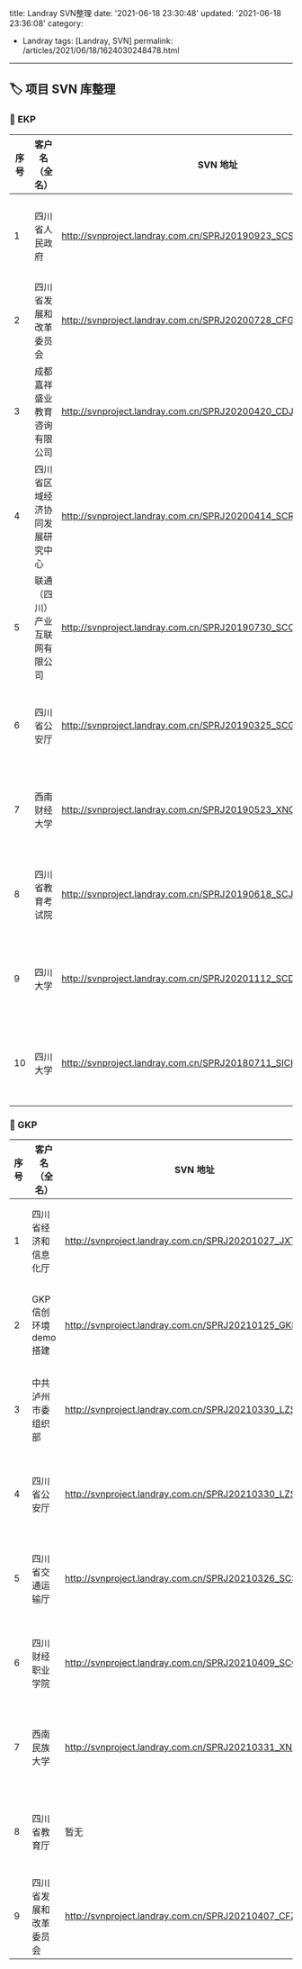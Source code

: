 title: Landray SVN整理
date: '2021-06-18 23:30:48'
updated: '2021-06-18 23:36:08'
category: 
 - Landray
tags: [Landray, SVN]
permalink: /articles/2021/06/18/1624030248478.html
---

## 🏷️ 项目 SVN 库整理

### 📙 EKP

| 序号 | 客户名（全名）                 | SVN 地址                                                         | 项目信息                                                                                                                                                                 |
| ---- | ------------------------------ | ---------------------------------------------------------------- | ------------------------------------------------------------------------------------------------------------------------------------------------------------------------ |
| 1    | 四川省人民政府                 | http://svnproject.landray.com.cn/SPRJ20190923_SCSRMZF            | [项目产品信息](http://product.landray.com.cn/prod/scm/prod_scm_project_product/prodScmProjectProduct.do?method=view&fdId=16d1e018e44933c8559764e45b68d84e&s_css=default) |
| 2    | 四川省发展和改革委员会         | http://svnproject.landray.com.cn/SPRJ20200728_CFG                | [项目产品信息](http://product.landray.com.cn/prod/scm/prod_scm_project_product/prodScmProjectProduct.do?method=view&fdId=17232262efb7111221e51604acfb11fd&s_css=default) |
| 3    | 成都嘉祥盛业教育咨询有限公司   | http://svnproject.landray.com.cn/SPRJ20200420_CDJXJT             | [项目产品信息](http://product.landray.com.cn/prod/scm/prod_scm_project_product/prodScmProjectProduct.do?method=view&fdId=1715841c7007edbaad09bea496ebde5c&s_css=default) |
| 4    | 四川省区域经济协同发展研究中心 | http://svnproject.landray.com.cn/SPRJ20200414_SCRCCDR            | [项目产品信息](http://product.landray.com.cn/prod/scm/prod_scm_project_product/prodScmProjectProduct.do?method=view&fdId=1713e9de927e33b176d1c0c472899404&s_css=default) |
| 5    | 联通（四川）产业互联网有限公司 | http://svnproject.landray.com.cn/SPRJ20190730_SCCD               | [项目产品信息](http://product.landray.com.cn/prod/scm/prod_scm_project_product/prodScmProjectProduct.do?method=view&fdId=16c2e8fbd0c1f6020fe5a074c8089b29&s_css=default) |
| 6    | 四川省公安厅                   | http://svnproject.landray.com.cn/SPRJ20190325_SCGA               | [项目产品信息](http://product.landray.com.cn/prod/scm/prod_scm_project_product/prodScmProjectProduct.do?method=view&fdId=169577ddc232fa932e81f3e448585c91&s_css=default) |
| 7    | 西南财经大学                   | http://svnproject.landray.com.cn/SPRJ20190523_XNCJDX             | [项目产品信息](http://product.landray.com.cn/prod/scm/prod_scm_project_product/prodScmProjectProduct.do?method=view&fdId=167c0d3f4bfed68b9b8e74e41b4945a5&s_css=default) |
| 8    | 四川省教育考试院               | http://svnproject.landray.com.cn/SPRJ20190618_SCJYKSY            | [项目产品信息](http://product.landray.com.cn/prod/scm/prod_scm_project_product/prodScmProjectProduct.do?method=view&fdId=16daa727627ca313356281e4615ab11a&s_css=default) |
| 9    | 四川大学                       | http://svnproject.landray.com.cn/SPRJ20201112_SCDX               | [项目产品信息](http://product.landray.com.cn/prod/scm/prod_scm_project_product/prodScmProjectProduct.do?method=view&fdId=172a67e36df46fb68cdc4d3454d9cdab&s_css=default) |
| 10   | 四川大学                       | http://svnproject.landray.com.cn/SPRJ20180711_SICHUAN_UNIVERSITY | [项目产品信息](http://product.landray.com.cn/prod/scm/prod_scm_project_product/prodScmProjectProduct.do?method=view&fdId=1643f79d6694a4c5660a1c1417db0eb7&s_css=default) |

### 📗 GKP

| 序号 | 客户名（全名）         | SVN 地址                                              | 项目信息                                                                                                                                                                 |
| ---- | ---------------------- | ----------------------------------------------------- | ------------------------------------------------------------------------------------------------------------------------------------------------------------------------ |
| 1    | 四川省经济和信息化厅   | http://svnproject.landray.com.cn/SPRJ20201027_JXT     | [项目产品信息](http://product.landray.com.cn/prod/scm/prod_scm_project_product/prodScmProjectProduct.do?method=view&fdId=1750cb7ae6fa900a83bd9ae4c7087402&s_css=default) |
| 2    | GKP 信创环境 demo 搭建 | http://svnproject.landray.com.cn/SPRJ20210125_GKPDEMO | [项目产品信息](http://product.landray.com.cn/prod/scm/prod_scm_project_product/prodScmProjectProduct.do?method=view&fdId=175f8e96464084f546c8f134bf4bd15f&s_css=default) |
| 3    | 中共泸州市委组织部     | http://svnproject.landray.com.cn/SPRJ20210330_LZSW    | [项目产品信息](http://product.landray.com.cn/prod/scm/prod_scm_project_product/prodScmProjectProduct.do?method=view&fdId=1781a31b11ddb6072c385c04f2a9ac19&s_css=default) |
| 4    | 四川省公安厅           | http://svnproject.landray.com.cn/SPRJ20210330_LZSWZZB | [项目产品信息](http://product.landray.com.cn/prod/scm/prod_scm_project_product/prodScmProjectProduct.do?method=view&fdId=17852ffc6a6e2f1a791c6ef4198bacfa&s_css=default) |
| 5    | 四川省交通运输厅       | http://svnproject.landray.com.cn/SPRJ20210326_SCSYST  | [项目产品信息](http://product.landray.com.cn/prod/scm/prod_scm_project_product/prodScmProjectProduct.do?method=view&fdId=178531460fa0240d1d21de04ee88f19b&s_css=default) |
| 6    | 四川财经职业学院       | http://svnproject.landray.com.cn/SPRJ20210409_SCCJ    | [项目产品信息](http://product.landray.com.cn/prod/scm/prod_scm_project_product/prodScmProjectProduct.do?method=view&fdId=1785317de3ad235505d542944338adf9&s_css=default) |
| 7    | 西南民族大学           | http://svnproject.landray.com.cn/SPRJ20210331_XNMZDX  | [项目产品信息](http://product.landray.com.cn/prod/scm/prod_scm_project_product/prodScmProjectProduct.do?method=view&fdId=178531cc2aaeb051b5eb68e441893fcd&s_css=default) |
| 8    | 四川省教育厅           | 暂无                                                  | [项目产品信息](http://product.landray.com.cn/prod/scm/prod_scm_project_product/prodScmProjectProduct.do?method=view&fdId=17853210d9f470ab4ac4e3d4668a663c&s_css=default) |
| 9    | 四川省发展和改革委员会 | http://svnproject.landray.com.cn/SPRJ20210407_CFZWYH  | [项目产品信息](http://product.landray.com.cn/prod/scm/prod_scm_project_product/prodScmProjectProduct.do?method=view&fdId=1789254388abdc70603e7404b618629f&s_css=default) |

